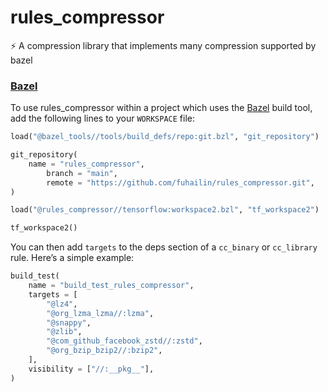# rules_compressor
⚡ A compression library that implements many compression supported by bazel

### [Bazel](https://bazel.build/)

To use rules_compressor within a project which uses the [Bazel](https://bazel.build/) build tool, add the following lines to your `WORKSPACE` file:

```python
load("@bazel_tools//tools/build_defs/repo:git.bzl", "git_repository")

git_repository(
    name = "rules_compressor",
        branch = "main",
        remote = "https://github.com/fuhailin/rules_compressor.git",
)

load("@rules_compressor//tensorflow:workspace2.bzl", "tf_workspace2")

tf_workspace2()
```

You can then add `targets` to the deps section of a `cc_binary` or `cc_library` rule. Here’s a simple example:

```python
build_test(
    name = "build_test_rules_compressor",
    targets = [
        "@lz4",
        "@org_lzma_lzma//:lzma",
        "@snappy",
        "@zlib",
        "@com_github_facebook_zstd//:zstd",
        "@org_bzip_bzip2//:bzip2",
    ],
    visibility = ["//:__pkg__"],
)
```

